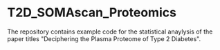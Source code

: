 # T2D_SOMAscan_Proteomics
The repository contains example code for the statistical anaylysis of the paper titles "Deciphering the Plasma Proteome of Type 2 Diabetes".
